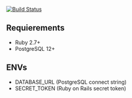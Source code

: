 [![Build Status](https://travis-ci.org/am-dmr/train-spanish.svg?branch=master)](https://travis-ci.org/am-dmr/train-spanish)

## Requierements
- Ruby 2.7+
- PostgreSQL 12+

## ENVs
- DATABASE_URL (PostgreSQL connect string)
- SECRET_TOKEN (Ruby on Rails secret token)
